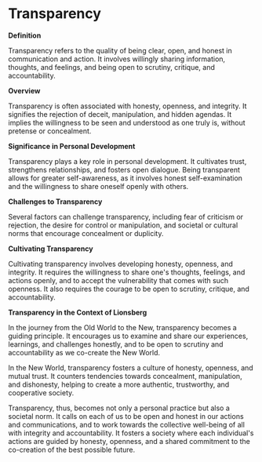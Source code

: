 # Transparency

**Definition**

Transparency refers to the quality of being clear, open, and honest in communication and action. It involves willingly sharing information, thoughts, and feelings, and being open to scrutiny, critique, and accountability.

**Overview**

Transparency is often associated with honesty, openness, and integrity. It signifies the rejection of deceit, manipulation, and hidden agendas. It implies the willingness to be seen and understood as one truly is, without pretense or concealment.

**Significance in Personal Development**

Transparency plays a key role in personal development. It cultivates trust, strengthens relationships, and fosters open dialogue. Being transparent allows for greater self-awareness, as it involves honest self-examination and the willingness to share oneself openly with others.

**Challenges to Transparency**

Several factors can challenge transparency, including fear of criticism or rejection, the desire for control or manipulation, and societal or cultural norms that encourage concealment or duplicity.

**Cultivating Transparency**

Cultivating transparency involves developing honesty, openness, and integrity. It requires the willingness to share one's thoughts, feelings, and actions openly, and to accept the vulnerability that comes with such openness. It also requires the courage to be open to scrutiny, critique, and accountability.

**Transparency in the Context of Lionsberg**

In the journey from the Old World to the New, transparency becomes a guiding principle. It encourages us to examine and share our experiences, learnings, and challenges honestly, and to be open to scrutiny and accountability as we co-create the New World.

In the New World, transparency fosters a culture of honesty, openness, and mutual trust. It counters tendencies towards concealment, manipulation, and dishonesty, helping to create a more authentic, trustworthy, and cooperative society.

Transparency, thus, becomes not only a personal practice but also a societal norm. It calls on each of us to be open and honest in our actions and communications, and to work towards the collective well-being of all with integrity and accountability. It fosters a society where each individual's actions are guided by honesty, openness, and a shared commitment to the co-creation of the best possible future. 